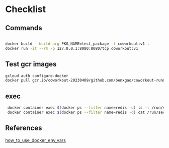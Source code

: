 # Checklist

## Commands

```bash

docker build --build-arg PKG_NAME=test_package -t coworkout:v1 .
docker run -it --rm -p 127.0.0.1:8080:8080/tcp coworkout:v1

```

## Test gcr images

```bash
gcloud auth configure-docker
docker pull gcr.io/coworkout-20230409/github.com/benxgao/coworkout-run@sha256:3bed6d0934d2f6a46a67188791db987268607e204dfb7d78b0417051e7d3f43f
```

## exec

```bash
 docker container exec $(docker ps --filter name=redis -q) ls -l /run/secrets
 docker container exec $(docker ps --filter name=redis -q) cat /run/secrets/my_secret_data
```

## References

[how_to_use_docker_env_vars](https://vsupalov.com/docker-env-vars/)
